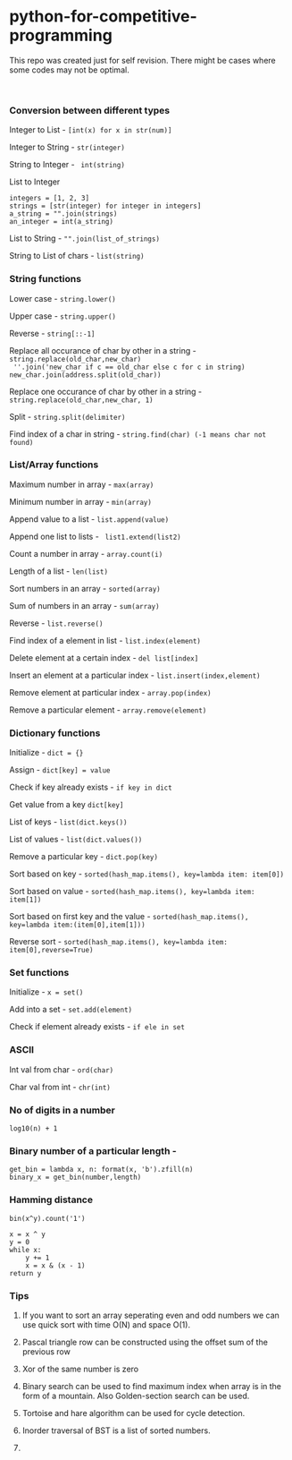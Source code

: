 # python-for-competitive-programming
This repo was created just for self revision. There might be cases where some codes may not be optimal.

<br>

### Conversion between different types

Integer to List - ```[int(x) for x in str(num)]``` <br>

Integer to String - ```str(integer)``` <br>

String to Integer - ``` int(string)``` <br>

List to Integer <br>
``` 
integers = [1, 2, 3]
strings = [str(integer) for integer in integers]
a_string = "".join(strings)
an_integer = int(a_string) 
```

List to String - ``` "".join(list_of_strings) ``` <br>

String to List of chars - ```list(string) ``` <br>

### String functions

Lower case - ```string.lower()``` <br>

Upper case - ```string.upper()``` <br>

Reverse - ``` string[::-1] ``` <br>

Replace all occurance of char by other in a string - ```string.replace(old_char,new_char)``` <br>
``` ''.join('new_char if c == old_char else c for c in string)``` <br>
``` new_char.join(address.split(old_char)) ```

Replace one occurance of char by other in a string - ```string.replace(old_char,new_char, 1)``` <br>

Split - ``` string.split(delimiter) ``` <br>

Find index of a char in string - ``` string.find(char) (-1 means char not found) ``` <br>


### List/Array functions 

Maximum number in array - ```max(array)```  <br>

Minimum number in array - ```min(array)```  <br>

Append value to a list - ```list.append(value)``` <br>

Append one list to lists - ``` list1.extend(list2)``` <br>

Count a number in array - ```array.count(i)``` <br>

Length of a list - ```len(list)``` <br>

Sort numbers in an array - ```sorted(array) ``` <br>

Sum of numbers in an array - ```sum(array)``` <br>

Reverse - ``` list.reverse() ``` <br>

Find index of a element in list - ``` list.index(element)  ``` <br>

Delete element at a certain index - ``` del list[index] ``` <br>

Insert an element at a particular index - ``` list.insert(index,element) ``` <br>

Remove element at particular index - ``` array.pop(index)  ``` <br>

Remove a particular element - ``` array.remove(element)  ``` <br>

### Dictionary functions 
Initialize - ```dict = {}``` <br>

Assign - ``` dict[key] = value ``` <br>

Check if key already exists - ``` if key in dict ``` <br>

Get value from a key ``` dict[key] ``` <br>

List of keys - ``` list(dict.keys()) ``` <br>

List of values - ``` list(dict.values()) ``` <br>

Remove a particular key - ```dict.pop(key) ``` <br>

Sort based on key - ``` sorted(hash_map.items(), key=lambda item: item[0]) ``` <br>

Sort based on value - ``` sorted(hash_map.items(), key=lambda item: item[1]) ``` <br>

Sort based on first key and the value - ``` sorted(hash_map.items(), key=lambda item:(item[0],item[1])) ``` <br>

Reverse sort - ``` sorted(hash_map.items(), key=lambda item: item[0],reverse=True) ``` <br>


### Set functions 

Initialize - ``` x = set()  ``` <br>

Add into a set - ``` set.add(element) ``` <br>

Check if element already exists - ``` if ele in set ``` <br>

### ASCII

Int val from char - ```ord(char)``` <br>

Char val from int - ```chr(int)``` <br>


### No of digits in a number

```log10(n) + 1``` <br>

### Binary number of a particular length - 
```
get_bin = lambda x, n: format(x, 'b').zfill(n)
binary_x = get_bin(number,length)
```

### Hamming distance
```bin(x^y).count('1')```  <br>
``` 
x = x ^ y
y = 0
while x:
    y += 1
    x = x & (x - 1)
return y
```

### Tips

1. If you want to sort an array seperating even and odd numbers we can use quick sort with time O(N) and space O(1). <br>

2. Pascal triangle row can be constructed using the offset sum of the previous row

3. Xor of the same number is zero

4. Binary search can be used to find maximum index when array is in the form of a mountain. Also Golden-section search can be used.

5. Tortoise and hare algorithm can be used for cycle detection.

6. Inorder traversal of BST is a list of sorted numbers.

7. 


